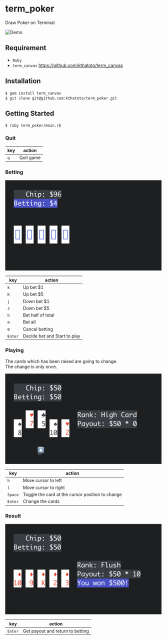 # term_poker
Draw Poker on Terminal

<img src="https://github.com/kthatoto/term_poker/raw/master/images/demo.gif" alt="Demo" width="500">

## Requirement
* `Ruby`
* `term_canvas` https://github.com/kthatoto/term_canvas

## Installation
    $ gem install term_canvas
    $ git clone git@github.com:kthatoto/term_poker.git

## Getting Started
    $ ruby term_poker/main.rb

### Quit
|key|action|
|---|---|
|`q`|Quit game|

### Betting
<img src="https://github.com/kthatoto/term_poker/raw/master/images/betting.png" alt="Betting" width="500">

|key|action|
|---|---|
|`k`|Up bet $1|
|`K`|Up bet $5|
|`j`|Down bet $1|
|`J`|Down bet $5|
|`h`|Bet half of total|
|`m`|Bet all|
|`0`|Cancel betting|
|`Enter`|Decide bet and Start to play|

### Playing
The cards which has been raised are going to change.  
The change is only once.

<img src="https://github.com/kthatoto/term_poker/raw/master/images/playing.png" alt="Playing" width="500">

|key|action|
|---|---|
|`h`|Move cursor to left|
|`l`|Move cursor to right|
|`Space`|Toggle the card at the cursor position to change|
|`Enter`|Change the cards|

### Result

<img src="https://github.com/kthatoto/term_poker/raw/master/images/result.png" alt="Result" width="500">

|key|action|
|---|---|
|`Enter`|Get payout and return to betting|
